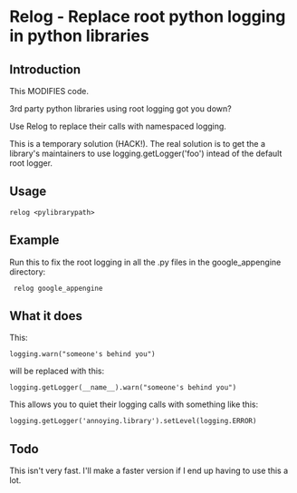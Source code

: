 Relog - Replace root python logging in python libraries
===========================================

Introduction
------------

This MODIFIES code.

3rd party python libraries using root logging got you down?

Use Relog to replace their calls with namespaced logging.

This is a temporary solution (HACK!).  The real solution is to get the a library's 
maintainers to use logging.getLogger('foo') intead of the default root logger.

Usage
-----

    relog <pylibrarypath>

Example
-------

Run this to fix the root logging in all the .py files in the google_appengine directory:

     relog google_appengine


What it does
------------

This:

    logging.warn("someone's behind you")
  
will be replaced with this:

    logging.getLogger(__name__).warn("someone's behind you")
  
This allows you to quiet their logging calls with something like this:

    logging.getLogger('annoying.library').setLevel(logging.ERROR)
    
Todo
----
This isn't very fast.  I'll make a faster version if I end up having to use this a lot.
